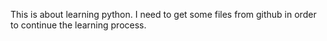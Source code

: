 This is about learning python.  I need to get some files from github in order to continue the learning process.
